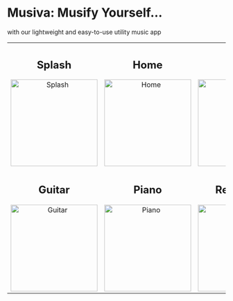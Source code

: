 # Musiva: Musify Yourself... 
with our lightweight and easy-to-use utility music app

<table>
  <tr>
    <td align="center">
      <h2>Splash</h2>
      <img src="https://user-images.githubusercontent.com/96041428/173572535-0e95eaf9-c6c9-4aa7-a4bf-a0db86da855e.jpg" alt="Splash" width="200">
    </td>
    <td align="center">
      <h2>Home</h2>
      <img src="https://user-images.githubusercontent.com/96041428/173572556-490fbd18-dadd-4bd2-8409-d5c6d91a7ab2.jpg" alt="Home" width="200">
    </td>
    <td align="center">
      <h2>Lyrics</h2>
      <img src="https://user-images.githubusercontent.com/96041428/173572568-c0f6f487-a364-4e16-a50d-48e4c06eedf7.jpg" alt="Lyrics" width="200">
    </td>
  </tr>
  <tr>
    <td align="center">
      <h2>Guitar</h2>
      <img src="https://user-images.githubusercontent.com/96041428/173572599-54472494-bfd6-43a6-a35a-446cac462814.jpg" alt="Guitar" width="200">
    </td>
    <td align="center">
      <h2>Piano</h2>
      <img src="https://user-images.githubusercontent.com/96041428/173572617-af3288ed-51ca-4f37-80c6-8bd2d4f016ba.jpg" alt="Piano" width="200">
    </td>
    <td align="center">
      <h2>Reference</h2>
      <img src="https://user-images.githubusercontent.com/96041428/173572662-5408e0bf-b16f-4b70-8c89-15e8fa598e9c.jpg" alt="Reference" width="200">
    </td>
  </tr>
</table>
